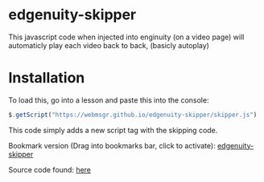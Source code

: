 # edgenuity-skipper

This javascript code when injected into enginuity (on a video page) will automaticly play each video back to back, (basicly autoplay)
# Installation
To load this, go into a lesson and paste this into the console:
```javascript
$.getScript("https://webmsgr.github.io/edgenuity-skipper/skipper.js")
```
This code simply adds a new script tag with the skipping code.

Bookmark version (Drag into bookmarks bar, click to activate): <a href='javascript:$.getScript("https://webmsgr.github.io/edgenuity-skipper/skipper.js")'>edgenuity-skipper</a>

Source code found: [here](https://github.com/webmsgr/edgenuity-skipper/)

